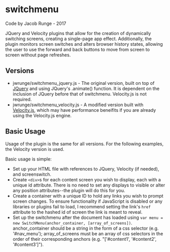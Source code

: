 # switchmenu
Code by Jacob Runge - 2017

JQuery and Velocity plugins that allow for the creation of dynamically switching screens, creating a single-page app effect. Additionally, the plugin monitors screen switches and alters browser history states, allowing the user to use the forward and back buttons to move from screen to screen without page refreshes.

## Versions
* jwrunge/switchmenu_jquery.js - The original version, built on top of [JQuery](https://www.jquery.com) and using JQuery's .animate() function. It is dependent on the inclusion of JQuery before that of switchmenu. Velocity.js is not required.
* jwrunge/switchmenu_velocity.js - A modified version built with [Velocity.js](http://www.velocityjs.org), which may have performance beneifits if you are already using the Velocity.js engine.

## Basic Usage
Usage of the plugin is the same for all versions. For the following examples, the Velocity version is used.

Basic usage is simple:
* Set up your HTML file with references to JQuery, Velocity (if needed), and screenswitch.
* Create `<div>`s for each content screen you wish to display, each with a unique id attribute. There is no need to set any displays to visible or alter any position attributes--the plugin will do this for you.
* Create a container with a unique ID to hold any links you wish to prompt screen changes. To ensure functionality if JavaScript is disabled or any libraries or plugins fail to load, I recommend setting the link's `href` attribute to the hashed id of screen the link is meant to reveal.
* Set up the switchmenu after the document has loaded using `var menu = new SwitchMenu(anchor_container, [array_of_screens])`. anchor_container should be a string in the form of a css selector (e.g. '#nav_menu'); array_of_screens must be an array of css selectors in the order of their corresponding anchors (e.g. "['#content1', '#content2', '#content3']").
